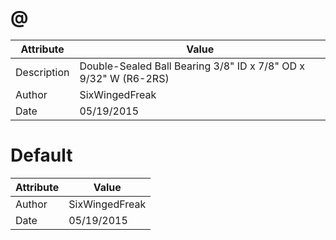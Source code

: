 # @
| Attribute | Value |
| ---  | ---     |
| Description | Double-Sealed Ball Bearing 3/8&quot; ID x 7/8&quot; OD x 9/32&quot; W (R6-2RS) |
| Author | SixWingedFreak |
| Date | 05/19/2015 |
# Default
| Attribute | Value |
| ---  | ---     |
| Author | SixWingedFreak |
| Date | 05/19/2015 |

